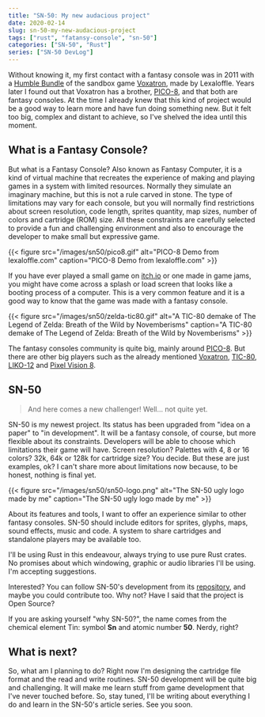 ```yaml
---
title: "SN-50: My new audacious project"
date: 2020-02-14
slug: sn-50-my-new-audacious-project
tags: ["rust", "fatansy-console", "sn-50"]
categories: ["SN-50", "Rust"]
series: ["SN-50 DevLog"]
---
```


Without knowing it, my first contact with a fantasy console was in 2011 with a [Humble Bundle][humble-bundle] of the sandbox game [Voxatron][voxatron], made by Lexaloffle. Years later I found out that Voxatron has a brother, [PICO-8][pico8], and that both are fantasy consoles. At the time I already knew that this kind of project would be a good way to learn more and have fun doing something new. But it felt too big, complex and distant to achieve, so I've shelved the idea until this moment.

## What is a Fantasy Console?

But what is a Fantasy Console? Also known as Fantasy Computer, it is a kind of virtual machine that recreates the experience of making and playing games in a system with limited resources. Normally they simulate an imaginary machine, but this is not a rule carved in stone. The type of limitations may vary for each console, but you will normally find restrictions about screen resolution, code length, sprites quantity, map sizes, number of colors and cartridge (ROM) size. All these constraints are carefully selected to provide a fun and challenging environment and also to encourage the developer to make small but expressive game.

{{< figure src="/images/sn50/pico8.gif" alt="PICO-8 Demo from lexaloffle.com" caption="PICO-8 Demo from lexaloffle.com" >}}

If you have ever played a small game on [itch.io][itchio] or one made in game jams, you might have come across a splash or load screen that looks like a booting process of a computer. This is a very common feature and it is a good way to know that the game was made with a fantasy console.

{{< figure src="/images/sn50/zelda-tic80.gif" alt="A TIC-80 demake of The Legend of Zelda: Breath of the Wild by Novemberisms" caption="A TIC-80 demake of The Legend of Zelda: Breath of the Wild by Novemberisms" >}}

The fantasy consoles community is quite big, mainly around [PICO-8][pico8]. But there are other big players such as the already mentioned [Voxatron][voxatron], [TIC-80][tic80], [LIKO-12][liko12] and [Pixel Vision 8][pixelvision8].

## SN-50

> And here comes a new challenger! Well... not quite yet.

SN-50 is my newest project. Its status has been upgraded from "idea on a paper" to "in development". It will be a fantasy console, of course, but more flexible about its constraints. Developers will be able to choose which limitations their game will have. Screen resolution? Palettes with 4, 8 or 16 colors? 32k, 64k or 128k for cartridge size? You decide. But these are just examples, ok? I can't share more about limitations now because, to be honest, nothing is final yet.

{{< figure src="/images/sn50/sn50-logo.png" alt="The SN-50 ugly logo made by me" caption="The SN-50 ugly logo made by me" >}}

About its features and tools, I want to offer an experience similar to other fantasy consoles. SN-50 should include editors for sprites, glyphs, maps, sound effects, music and code. A system to share cartridges and standalone players may be available too.

I'll be using Rust in this endeavour, always trying to use pure Rust crates. No promises about which windowing, graphic or audio libraries I'll be using. I'm accepting suggestions.

Interested? You can follow SN-50's development from its [repository][sn80-repo], and maybe you could contribute too. Why not? Have I said that the project is Open Source?

If you are asking yourself "why SN-50?", the name comes from the chemical element Tin: symbol **Sn** and atomic number **50**. Nerdy, right?

## What is next?

So, what am I planning to do? Right now I'm designing the cartridge file format and the read and write routines. SN-50 development will be quite big and challenging. It will make me learn stuff from game development that I've never touched before. So, stay tuned, I'll be writing about everything I do and learn in the SN-50's article series. See you soon.


[humble-bundle]: https://www.humblebundle.com/
[itchio]: https://itch.io/
[voxatron]: https://www.lexaloffle.com/voxatron.php
[pico8]: https://www.lexaloffle.com/pico-8.php
[tic80]: https://tic.computer/
[liko12]: https://liko-12.github.io/
[pixelvision8]: https://www.pixelvision8.com/
[sn80-repo]: https://github.com/TinTeam/SN-50
